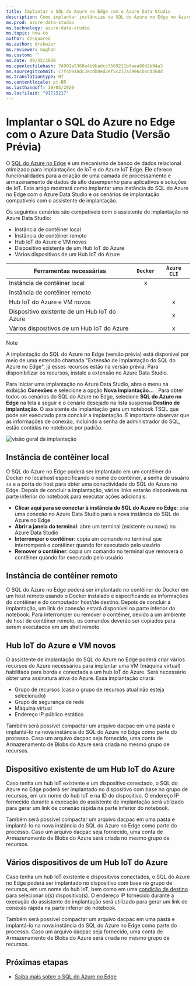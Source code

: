 ```yaml
---
title: Implantar o SQL do Azure no Edge com o Azure Data Studio
description: Como implantar instâncias do SQL do Azure no Edge no Azure Data Studio
ms.prod: azure-data-studio
ms.technology: azure-data-studio
ms.topic: how-to
author: dzsquared
ms.author: drskwier
ms.reviewer: maghan
ms.custom: ''
ms.date: 09/22/2020
ms.openlocfilehash: 74901a5360e4b9badcc7569211bfaea90d2b94a3
ms.sourcegitcommit: c7f40918dc3ecdb0ed2ef5c237a3996cb4cd268d
ms.translationtype: HT
ms.contentlocale: pt-BR
ms.lasthandoff: 10/05/2020
ms.locfileid: "91725217"
---
```

# <a name="deploy-azure-sql-edge-with-azure-data-studio-preview"></a>Implantar o SQL do Azure no Edge com o Azure Data Studio (Versão Prévia)

O [SQL do Azure no Edge](/azure/azure-sql-edge/overview) é um mecanismo de banco de dados relacional otimizado para implantações de IoT e do Azure IoT Edge. Ele oferece funcionalidades para a criação de uma camada de processamento e armazenamento de dados de alto desempenho para aplicativos e soluções de IoT. Este artigo mostrará como implantar uma instância do SQL do Azure no Edge com o Azure Data Studio e os cenários de implantação compatíveis com o assistente de implantação.  

Os seguintes cenários são compatíveis com o assistente de implantação no Azure Data Studio:

- Instância de contêiner local
- Instância de contêiner remoto
- Hub IoT do Azure e VM novos
- Dispositivo existente de um Hub IoT do Azure
- Vários dispositivos de um Hub IoT do Azure

| Ferramentas necessárias | `Docker` | `Azure CLI` |
| ------------- | :---: | :---: |
| Instância de contêiner local | x | |
| Instância de contêiner remoto | | |
| Hub IoT do Azure e VM novos | | x |
| Dispositivo existente de um Hub IoT do Azure |  | x |
| Vários dispositivos de um Hub IoT do Azure |   |  x |

> [!NOTE]
> A implantação do SQL do Azure no Edge (versão prévia) está disponível por meio de uma extensão chamada "Extensão de Implantação do SQL do Azure no Edge", já esses recursos estão na versão prévia. Para disponibilizar os recursos, instale a extensão no Azure Data Studio.

Para iniciar uma implantação no Azure Data Studio, abra o menu na exibição **Conexões** e selecione a opção **Nova Implantação...** .  Para obter todos os cenários do SQL do Azure no Edge, selecione **SQL do Azure no Edge** na tela a seguir e o cenário desejado na lista suspensa **Destino de implantação**. O assistente de implantação gera um notebook TSQL que pode ser executado para concluir a implantação. É importante observar que as informações de conexão, incluindo a senha de administrador do SQL, estão contidas no notebook por padrão.

![visão geral da implantação](media/deploy-azure-sql-edge/deploy-overview.png)

## <a name="local-container-instance"></a>Instância de contêiner local

O SQL do Azure no Edge poderá ser implantado em um contêiner do Docker no localhost especificando o nome do contêiner, a senha de usuário `sa` e a porta do host para obter uma conectividade do SQL do Azure no Edge.  Depois de concluir a implantação, vários links estarão disponíveis na parte inferior do notebook para executar ações adicionais:

- **Clicar aqui para se conectar à instância do SQL do Azure no Edge**: cria uma conexão no Azure Data Studio para a nova instância do SQL do Azure no Edge
- **Abrir a janela do terminal**: abre um terminal (existente ou novo) no Azure Data Studio
- **Interromper o contêiner**: copia um comando no terminal que interromperá o contêiner quando for executado pelo usuário
- **Remover o contêiner**: copia um comando no terminal que removerá o contêiner quando for executado pelo usuário

## <a name="remote-container-instance"></a>Instância de contêiner remoto

O SQL do Azure no Edge poderá ser implantado no contêiner do Docker em um host remoto usando o Docker instalado e especificando as informações do contêiner e do computador host/de destino.  Depois de concluir a implantação, um link de conexão estará disponível na parte inferior do notebook.  Para interromper ou remover o contêiner, devido a um ambiente de host de contêiner remoto, os comandos deverão ser copiados para serem executados em um shell remoto.

## <a name="new-azure-iot-hub-and-vm"></a>Hub IoT do Azure e VM novos

O assistente de implantação do SQL do Azure no Edge poderá criar vários recursos do Azure necessários para implantar uma VM (máquina virtual) habilitada para borda e conectada a um hub IoT do Azure. Será necessário obter uma assinatura ativa do Azure. Essa implantação criará:

- Grupo de recursos (caso o grupo de recursos atual não esteja selecionado)
- Grupo de segurança de rede
- Máquina virtual
- Endereço IP público estático

Também será possível compactar um arquivo dacpac em uma pasta e implantá-lo na nova instância do SQL do Azure no Edge como parte do processo.  Caso um arquivo dacpac seja fornecido, uma conta de Armazenamento de Blobs do Azure será criada no mesmo grupo de recursos.

## <a name="existing-device-of-an-azure-iot-hub"></a>Dispositivo existente de um Hub IoT do Azure

Caso tenha um hub IoT existente e um dispositivo conectado, o SQL do Azure no Edge poderá ser implantado no dispositivo com base no grupo de recursos, em um nome do hub IoT e na ID do dispositivo.
O endereço IP fornecido durante a execução do assistente de implantação será utilizado para gerar um link de conexão rápida na parte inferior do notebook.

Também será possível compactar um arquivo dacpac em uma pasta e implantá-lo na nova instância do SQL do Azure no Edge como parte do processo.  Caso um arquivo dacpac seja fornecido, uma conta de Armazenamento de Blobs do Azure será criada no mesmo grupo de recursos.

## <a name="multiple-devices-of-an-azure-iot-hub"></a>Vários dispositivos de um Hub IoT do Azure

Caso tenha um hub IoT existente e dispositivos conectados, o SQL do Azure no Edge poderá ser implantado no dispositivo com base no grupo de recursos, em um nome do hub IoT, bem como em uma [condição de destino](/azure/iot-edge/module-deployment-monitoring#target-condition) para selecionar o(s) dispositivo(s).
O endereço IP fornecido durante a execução do assistente de implantação será utilizado para gerar um link de conexão rápida na parte inferior do notebook.

Também será possível compactar um arquivo dacpac em uma pasta e implantá-lo na nova instância do SQL do Azure no Edge como parte do processo.  Caso um arquivo dacpac seja fornecido, uma conta de Armazenamento de Blobs do Azure será criada no mesmo grupo de recursos.

## <a name="next-steps"></a>Próximas etapas

- [Saiba mais sobre o SQL do Azure no Edge](/azure/azure-sql-edge/)